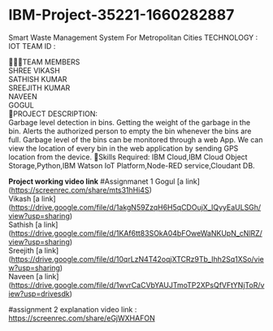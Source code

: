 # IBM-Project-35221-1660282887
Smart Waste Management System For Metropolitan Cities
TECHNOLOGY : IOT
TEAM ID :

👨‍👩‍👦TEAM MEMBERS       
SHREE VIKASH   
SATHISH KUMAR        
SREEJITH KUMAR        
NAVEEN       
GOGUL         
📜PROJECT DESCRIPTION:      
Garbage level detection in bins.
Getting the weight of the garbage in the bin. 
Alerts the authorized person to empty the bin whenever the bins are full.
Garbage level of the bins can be monitored through a web App.
We can view the location of every bin in the web application by sending GPS location from the device.
🎯Skills Required:
IBM Cloud,IBM Cloud Object Storage,Python,IBM Watson IoT Platform,Node-RED service,Cloudant DB.

**Project working video link**
#Assignmanet 1
Gogul [a link]   (https://screenrec.com/share/mts31hHi4S)    
Vikash [a link]  (https://drive.google.com/file/d/1akgN59ZzqH6H5qCDOujX_IQyyEaULSGh/view?usp=sharing)   
Sathish [a link] (https://drive.google.com/file/d/1KAf6tt83SOkA04bFOweWaNKUpN_cNlRZ/view?usp=sharing)   
Sreejith [a link] (https://drive.google.com/file/d/10qrLzN4T42oqjXTCRz9Tb_Ihh2Sq1XSo/view?usp=sharing)   
Naveen [a link]  (https://drive.google.com/file/d/1wvrCaCVbYAUJTmoTP2XPsQfVFtYNjToR/view?usp=drivesdk)  
  
#assignment 2 
explanation video link : https://screenrec.com/share/eGjWXHAFON
